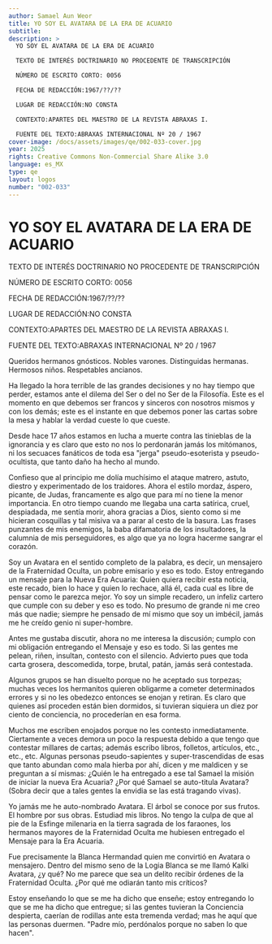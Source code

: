 ```yaml
---
author: Samael Aun Weor
title: YO SOY EL AVATARA DE LA ERA DE ACUARIO
subtitle:
description: >
  YO SOY EL AVATARA DE LA ERA DE ACUARIO

  TEXTO DE INTERÉS DOCTRINARIO NO PROCEDENTE DE TRANSCRIPCIÓN

  NÚMERO DE ESCRITO CORTO: 0056

  FECHA DE REDACCIÓN:1967/??/??

  LUGAR DE REDACCIÓN:NO CONSTA

  CONTEXTO:APARTES DEL MAESTRO DE LA REVISTA ABRAXAS I.

  FUENTE DEL TEXTO:ABRAXAS INTERNACIONAL Nº 20 / 1967
cover-image: /docs/assets/images/qe/002-033-cover.jpg
year: 2025
rights: Creative Commons Non-Commercial Share Alike 3.0
language: es_MX
type: qe
layout: logos
number: "002-033"
---
```

# YO SOY EL AVATARA DE LA ERA DE ACUARIO

TEXTO DE INTERÉS DOCTRINARIO NO PROCEDENTE DE TRANSCRIPCIÓN

NÚMERO DE ESCRITO CORTO: 0056

FECHA DE REDACCIÓN:1967/??/??

LUGAR DE REDACCIÓN:NO CONSTA

CONTEXTO:APARTES DEL MAESTRO DE LA REVISTA ABRAXAS I.

FUENTE DEL TEXTO:ABRAXAS INTERNACIONAL Nº 20 / 1967

Queridos hermanos gnósticos. Nobles varones. Distinguidas hermanas. Hermosos niños. Respetables ancianos.

Ha llegado la hora terrible de las grandes decisiones y no hay tiempo que perder, estamos ante el dilema del Ser o del no Ser de la Filosofía. Este es el momento en que debemos ser francos y sinceros con nosotros mismos y con los demás; este es el instante en que debemos poner las cartas sobre la mesa y hablar la verdad cueste lo que cueste.

Desde hace 17 años estamos en lucha a muerte contra las tinieblas de la ignorancia y es claro que esto no nos lo perdonarán jamás los mitómanos, ni los secuaces fanáticos de toda esa "jerga" pseudo-esoterista y pseudo-ocultista, que tanto daño ha hecho al mundo.

Confieso que al principio me dolía muchísimo el ataque matrero, astuto, diestro y experimentado de los traidores. Ahora el estilo mordaz, áspero, picante, de Judas, francamente es algo que para mí no tiene la menor importancia. En otro tiempo cuando me llegaba una carta satírica, cruel, despiadada, me sentía morir, ahora gracias a Dios, siento como si me hicieran cosquillas y tal misiva va a parar al cesto de la basura. Las frases punzantes de mis enemigos, la baba difamatoria de los insultadores, la calumnia de mis perseguidores, es algo que ya no logra hacerme sangrar el corazón.

Soy un Avatara en el sentido completo de la palabra, es decir, un mensajero de la Fraternidad Oculta, un pobre emisario y eso es todo. Estoy entregando un mensaje para la Nueva Era Acuaria: Quien quiera recibir esta noticia, este recado, bien lo hace y quien lo rechace, allá él, cada cual es libre de pensar como le parezca mejor. Yo soy un simple recadero, un infeliz cartero que cumple con su deber y eso es todo. No presumo de grande ni me creo más que nadie; siempre he pensado de mí mismo que soy un imbécil, jamás me he creído genio ni super-hombre.

Antes me gustaba discutir, ahora no me interesa la discusión; cumplo con mi obligación entregando el Mensaje y eso es todo. Si las gentes me pelean, riñen, insultan, contesto con el silencio. Advierto pues que toda carta grosera, descomedida, torpe, brutal, patán, jamás será contestada.

Algunos grupos se han disuelto porque no he aceptado sus torpezas; muchas veces los hermanitos quieren obligarme a cometer determinados errores y si no les obedezco entonces se enojan y retiran. Es claro que quienes así proceden están bien dormidos, si tuvieran siquiera un diez por ciento de conciencia, no procederían en esa forma.

Muchos me escriben enojados porque no les contesto inmediatamente. Ciertamente a veces demora un poco la respuesta debido a que tengo que contestar millares de cartas; además escribo libros, folletos, artículos, etc., etc., etc. Algunas personas pseudo-sapientes y super-trascendidas de esas que tanto abundan como mala hierba por ahí, dicen y me maldicen y se preguntan a sí mismas: ¿Quién le ha entregado a ese tal Samael la misión de iniciar la nueva Era Acuaria? ¿Por qué Samael se auto-titula Avatara? (Sobra decir que a tales gentes la envidia se las está tragando vivas).

Yo jamás me he auto-nombrado Avatara. El árbol se conoce por sus frutos. El hombre por sus obras. Estudiad mis libros. No tengo la culpa de que al pie de la Esfinge milenaria en la tierra sagrada de los faraones, los hermanos mayores de la Fraternidad Oculta me hubiesen entregado el Mensaje para la Era Acuaria.

Fue precisamente la Blanca Hermandad quien me convirtió en Avatara o mensajero. Dentro del mismo seno de la Logia Blanca se me llamó Kalki Avatara, ¿y qué? No me parece que sea un delito recibir órdenes de la Fraternidad Oculta. ¿Por qué me odiarán tanto mis críticos?

Estoy enseñando lo que se me ha dicho que enseñe; estoy entregando lo que se me ha dicho que entregue; si las gentes tuvieran la Conciencia despierta, caerían de rodillas ante esta tremenda verdad; mas he aquí que las personas duermen. "Padre mío, perdónalos porque no saben lo que hacen".

